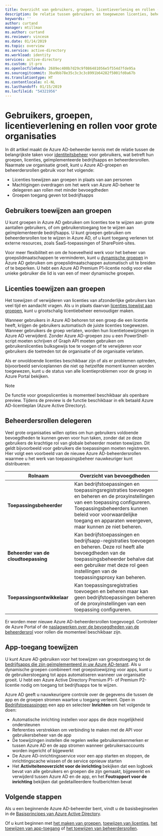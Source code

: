```yaml
---
title: Overzicht van gebruikers, groepen, licentieverlening en rollen - Azure Active Directory | Microsoft Docs
description: De relatie tussen gebruikers en toegewezen licenties, beheerdersrollen, groepslidmaatschap in Azure Active Directory
keywords: ''
author: curtand
manager: mtillman
ms.author: curtand
ms.reviewer: vincesm
ms.date: 01/14/2019
ms.topic: overview
ms.service: active-directory
ms.workload: identity
services: active-directory
ms.custom: it-pro
ms.openlocfilehash: 2689ec400b7d29c9f086481056e5f554d7fde95a
ms.sourcegitcommit: 3ba9bb78e35c3c3c3c8991b64282f5001fd0a67b
ms.translationtype: HT
ms.contentlocale: nl-NL
ms.lasthandoff: 01/15/2019
ms.locfileid: "54321956"
---
```

# <a name="users-groups-licensing-and-roles-for-large-organizations"></a>Gebruikers, groepen, licentieverlening en rollen voor grote organisaties

In dit artikel maakt de Azure AD-beheerder kennis met de relatie tussen de belangrijkste taken voor [identiteitsbeheer](/azure/active-directory/fundamentals/identity-fundamentals?context=azure/active-directory/users-groups-roles/context/ugr-context) voor gebruikers, wat betreft hun groepen, licenties, geïmplementeerde bedrijfsapps en beheerdersrollen. Naarmate uw organisatie groeit, kunt u Azure AD-groepen en beheerdersrollen gebruik voor het volgende:

* Licenties toewijzen aan groepen in plaats van aan personen
* Machtigingen overdragen om het werk van Azure AD-beheer te delegeren aan rollen met minder bevoegdheden
* Groepen toegang geven tot bedrijfsapps

## <a name="assign-users-to-groups"></a>Gebruikers toewijzen aan groepen

U kunt groepen in Azure AD gebruiken om licenties toe te wijzen aan grote aantallen gebruikers, of om gebruikerstoegang toe te wijzen aan geïmplementeerde bedrijfsapps. U kunt groepen gebruiken om beheerdersrollen toe te wijzen in Azure AD, of u kunt toegang verlenen tot externe resources, zoals SaaS-toepassingen of SharePoint-sites.

Voor meer flexibiliteit en om de hoeveelheid werk voor het beheer van groepslidmaatschappen te verminderen, kunt u [dynamische groepen](groups-create-rule.md) in Azure AD gebruiken om groepslidmaatschappen automatisch uit te breiden of te beperken. U hebt een Azure AD Premium P1-licentie nodig voor elke unieke gebruiker die lid is van een of meer dynamische groepen.

## <a name="assign-licenses-to-groups"></a>Licenties toewijzen aan groepen

Het toewijzen of verwijderen van licenties van afzonderlijke gebruikers kan veel tijd en aandacht vragen. Als u in plaats daarvan [licenties toewijst aan groepen](/azure/active-directory/fundamentals/license-users-groups?context=azure/active-directory/users-groups-roles/context/ugr-context), kunt u grootschalig licentiebeheer eenvoudiger maken.

Wanneer gebruikers in Azure AD behoren tot een groep die een licentie heeft, krijgen de gebruikers automatisch de juiste licenties toegewezen. Wanneer gebruikers de groep verlaten, worden hun licentietoewijzingen in Azure AD verwijderd. Zonder Azure AD-groepen zou u een PowerShell-script moeten schrijven of Graph API moeten gebruiken om gebruikerslicenties bulksgewijs toe te voegen of te verwijderen voor gebruikers die toetreden tot de organisatie of de organisatie verlaten.

Als er onvoldoende licenties beschikbaar zijn of als er problemen optreden, bijvoorbeeld serviceplannen die niet op hetzelfde moment kunnen worden toegewezen, kunt u de status van alle licentieproblemen voor de groep in Azure Portal bekijken.

>[!NOTE]
>De functie voor groepslicenties is momenteel beschikbaar als openbare preview. Tijdens de preview is de functie beschikbaar in elk betaald Azure AD-licentieplan (Azure Active Directory).

## <a name="delegate-administrator-roles"></a>Beheerdersrollen delegeren

Veel grote organisaties willen opties om hun gebruikers voldoende bevoegdheden te kunnen geven voor hun taken, zonder dat ze deze gebruikers de krachtige rol van globale beheerder moeten toewijzen. Dit geldt bijvoorbeeld voor gebruikers die toepassingen moeten registreren. Hier volgt een voorbeeld van de nieuwe Azure AD-beheerdersrollen waarmee u het werk van toepassingsbeheer nauwkeuriger kunt distribueren:

 Rolnaam | Overzicht van bevoegdheden
 --------- | -------------------
 **Toepassingsbeheerder** | Kan bedrijfstoepassingen en toepassingsregistraties toevoegen en beheren en de proxyinstellingen van een toepassing configureren. Toepassingsbeheerders kunnen beleid voor voorwaardelijke toegang en apparaten weergeven, maar kunnen ze niet beheren.
 **Beheerder van de cloudtoepassing** | Kan bedrijfstoepassingen en bedrijfsapp-registraties toevoegen en beheren. Deze rol heeft alle bevoegdheden van de toepassingsbeheerder behalve dat een gebruiker met deze rol geen instellingen van de toepassingsproxy kan beheren.
**Toepassingsontwikkelaar** | Kan toepassingsregistraties toevoegen en beheren maar kan geen bedrijfstoepassingen beheren of de proxyinstellingen van een toepassing configureren.

Er worden meer nieuwe Azure AD-beheerdersrollen toegevoegd. Controleer de Azure Portal of de [naslagwerken over de bevoegdheden van de beheerdersrol](directory-assign-admin-roles.md) voor rollen die momenteel beschikbaar zijn.

## <a name="assign-app-access"></a>App-toegang toewijzen

U kunt Azure AD gebruiken voor het toewijzen van groepstoegang tot de [bedrijfsapps die zijn geïmplementeerd in uw Azure AD-tenant](/azure/active-directory/manage-apps/methods-for-assigning-users-and-groups#assign-a-group-directly-to-an-application-as-an-administrator?context=azure/active-directory/users-groups-roles/context/ugr-context). Als u dynamische groepen combineert met groepstoewijzing voor apps, kunt u de gebruikerstoegang tot apps automatiseren wanneer uw organisatie groeit. U hebt een Azure Active Directory Premium P1- of Premium P2-licentie nodig om toegang tot bedrijfsapps toe te wijzen.

Azure AD geeft u nauwkeurigere controle over de gegevens die tussen de app en de groepen stromen waartoe u toegang verleent. Open in [Bedrijfstoepassingen](https://portal.azure.com/#blade/Microsoft_AAD_IAM/StartboardApplicationsMenuBlade/AllApps) een app en selecteer **Inrichten** om het volgende te doen:

* Automatische inrichting instellen voor apps die deze mogelijkheid ondersteunen
* Referenties verstrekken om verbinding te maken met de API voor gebruikersbeheer van de app
* De toewijzingen instellen die regelen welke gebruikerskenmerken er tussen Azure AD en de app stromen wanneer gebruikersaccounts worden ingericht of bijgewerkt
* De Azure AD-inrichtingsservice voor een app starten en stoppen, de inrichtingscache wissen of de service opnieuw starten
* Het **Activiteitenoverzicht voor de inrichting** bekijken dat een logboek bevat van alle gebruikers en groepen die zijn gemaakt, bijgewerkt en verwijderd tussen Azure AD en de app, en het **Foutrapport voor de inrichting** bekijken dat gedetailleerdere foutberichten bevat

## <a name="next-steps"></a>Volgende stappen

Als u een beginnende Azure AD-beheerder bent, vindt u de basisbeginselen in de [Basisprincipes van Azure Active Directory](https://docs.microsoft.com/azure/active-directory/fundamentals/index).

Of u kunt beginnen met [het maken van groepen](/azure/active-directory/fundamentals/active-directory-groups-create-azure-portal?context=azure/active-directory/users-groups-roles/context/ugr-context), [toewijzen van licenties](/azure/active-directory/fundamentals/license-users-groups?context=azure/active-directory/users-groups-roles/context/ugr-context), [het toewijzen van app-toegang](/azure/active-directory/manage-apps/methods-for-assigning-users-and-groups#assign-a-group-directly-to-an-application-as-an-administrator?context=azure/active-directory/users-groups-roles/context/ugr-context) of [het toewijzen van beheerdersrollen](directory-assign-admin-roles.md).